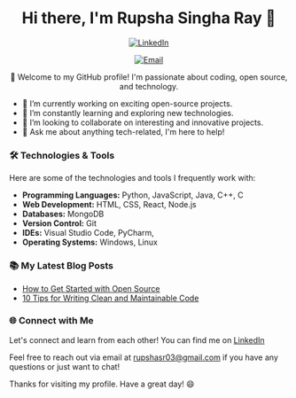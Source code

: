 <h1 align="center">Hi there, I'm Rupsha Singha Ray 👋</h1>

<p align="center">
  <a href="https://www.linkedin.com/in/rupshasingharay/">
    <img src="https://img.shields.io/badge/LinkedIn-Connect-0077B5?logo=linkedin&style=for-the-badge" alt="LinkedIn">
  </a>
</p>

<p align="center">  
  <a href="mailto:rupshasr03@gmail.com">
    <img src="https://img.shields.io/badge/Email-Contact-D14836?logo=gmail&style=for-the-badge" alt="Email">
  </a>
</p>

<p align="center">
  🚀 Welcome to my GitHub profile! I'm passionate about coding, open source, and technology.
</p>

- 🔭 I’m currently working on exciting open-source projects.
- 🌱 I’m constantly learning and exploring new technologies.
- 👯 I’m looking to collaborate on interesting and innovative projects.
- 💬 Ask me about anything tech-related, I'm here to help!

### 🛠️ Technologies & Tools

Here are some of the technologies and tools I frequently work with:

- **Programming Languages:** Python, JavaScript, Java, C++, C
- **Web Development:** HTML, CSS, React, Node.js
- **Databases:** MongoDB
- **Version Control:** Git
- **IDEs:** Visual Studio Code, PyCharm,
- **Operating Systems:** Windows, Linux

### 📚 My Latest Blog Posts

- [How to Get Started with Open Source](https://yourblog.com/open-source-getting-started)
- [10 Tips for Writing Clean and Maintainable Code](https://yourblog.com/clean-maintainable-code)

### 🌐 Connect with Me

Let's connect and learn from each other! You can find me on [LinkedIn](https://www.linkedin.com/in/rupshasingharay/)

Feel free to reach out via email at rupshasr03@gmail.com if you have any questions or just want to chat!

Thanks for visiting my profile. Have a great day! 😄

